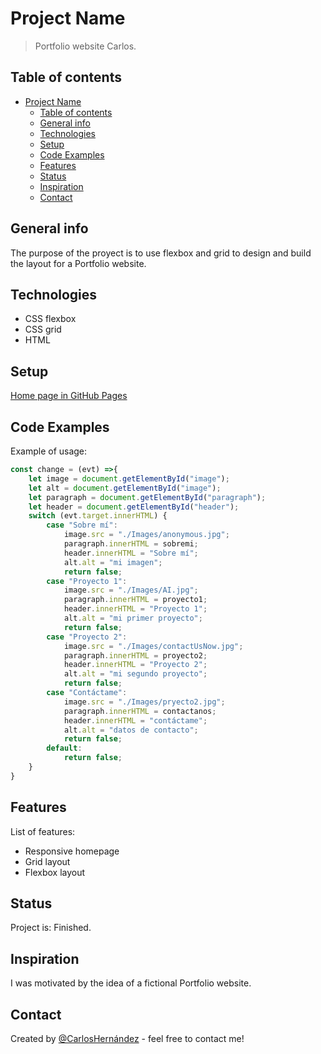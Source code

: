 # Project Name

> Portfolio website Carlos.

## Table of contents

- [Project Name](#project-name)
  - [Table of contents](#table-of-contents)
  - [General info](#general-info)
  - [Technologies](#technologies)
  - [Setup](#setup)
  - [Code Examples](#code-examples)
  - [Features](#features)
  - [Status](#status)
  - [Inspiration](#inspiration)
  - [Contact](#contact)

## General info

The purpose of the proyect is to use flexbox and grid to design and build the layout for a Portfolio website.

## Technologies

- CSS flexbox
- CSS grid
- HTML

## Setup

[Home page in GitHub Pages](https://carloshernandez2.github.io/Portfolio-website/)

## Code Examples

Example of usage:

```javascript
const change = (evt) =>{
    let image = document.getElementById("image"); 
    let alt = document.getElementById("image"); 
    let paragraph = document.getElementById("paragraph");
    let header = document.getElementById("header");
    switch (evt.target.innerHTML) {
        case "Sobre mí":
            image.src = "./Images/anonymous.jpg";
            paragraph.innerHTML = sobremi;
            header.innerHTML = "Sobre mí";
            alt.alt = "mi imagen";
            return false;
        case "Proyecto 1":
            image.src = "./Images/AI.jpg";
            paragraph.innerHTML = proyecto1;
            header.innerHTML = "Proyecto 1";
            alt.alt = "mi primer proyecto";
            return false;
        case "Proyecto 2":
            image.src = "./Images/contactUsNow.jpg";
            paragraph.innerHTML = proyecto2;
            header.innerHTML = "Proyecto 2";
            alt.alt = "mi segundo proyecto";
            return false;
        case "Contáctame":
            image.src = "./Images/pryecto2.jpg";
            paragraph.innerHTML = contactanos;
            header.innerHTML = "contáctame";
            alt.alt = "datos de contacto";
            return false;
        default:
            return false;
    }
}
```

## Features

List of features:

- Responsive homepage
- Grid layout
- Flexbox layout

## Status

Project is: Finished.

## Inspiration

I was motivated by the idea of a fictional Portfolio website.

## Contact

Created by [@CarlosHernández](https://linkedin.com/in/carlos-manuel-hernández-consuegra-42975a189) - feel free to contact me!
